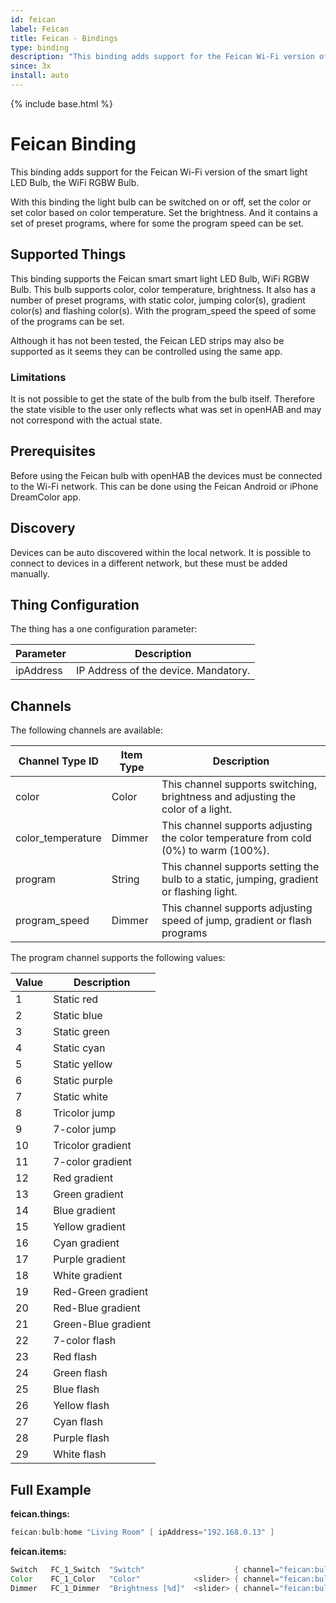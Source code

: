 ```yaml
---
id: feican
label: Feican
title: Feican - Bindings
type: binding
description: "This binding adds support for the Feican Wi-Fi version of the smart light LED Bulb, the WiFi RGBW Bulb."
since: 3x
install: auto
---
```


<!-- Attention authors: Do not edit directly. Please add your changes to the appropriate source repository -->

{% include base.html %}

# Feican Binding

This binding adds support for the Feican Wi-Fi version of the smart light LED Bulb, the WiFi RGBW Bulb.

With this binding the light bulb can be switched on or off, set the color or set color based on color temperature.
Set the brightness. And it contains a set of preset programs, where for some the program speed can be set.

## Supported Things

This binding supports the Feican smart smart light LED Bulb, WiFi RGBW Bulb.
This bulb supports color, color temperature, brightness.
It also has a number of preset programs, with static color, jumping color(s), gradient color(s) and flashing color(s).
With the program_speed the speed of some of the programs can be set.

Although it has not been tested, the Feican LED strips may also be supported as it seems they can be controlled using the same app.

### Limitations

It is not possible to get the state of the bulb from the bulb itself.
Therefore the state visible to the user only reflects what was set in openHAB and may not correspond with the actual state.

## Prerequisites

Before using the Feican bulb with openHAB the devices must be connected to the Wi-Fi network.
This can be done using the Feican Android or iPhone DreamColor app.

## Discovery

Devices can be auto discovered within the local network.
It is possible to connect to devices in a different network, but these must be added manually.

## Thing Configuration

The thing has a one configuration parameter:

| Parameter | Description                                                              |
|-----------|------------------------------------------------------------------------- |
| ipAddress | IP Address of the device. Mandatory.                                     |

## Channels

The following channels are available:

| Channel Type ID   | Item Type | Description                                                                                |
|-------------------|-----------|--------------------------------------------------------------------------------------------|
| color             | Color     | This channel supports switching, brightness and adjusting the color of a light.            |
| color_temperature | Dimmer    | This channel supports adjusting the color temperature from cold (0%) to warm (100%).       |
| program           | String    | This channel supports setting the bulb to a static, jumping, gradient or flashing light.   |
| program_speed     | Dimmer    | This channel supports adjusting speed of jump, gradient or flash programs                  |

The program channel supports the following values:

| Value | Description         |
|-------|---------------------|
| 1     | Static red          |
| 2     | Static blue         |
| 3     | Static green        |
| 4     | Static cyan         |
| 5     | Static yellow       |
| 6     | Static purple       |
| 7     | Static white        |
| 8     | Tricolor jump       |
| 9     | 7-color jump        |
| 10    | Tricolor gradient   |
| 11    | 7-color gradient    |
| 12    | Red gradient        |
| 13    | Green gradient      |
| 14    | Blue gradient       |
| 15    | Yellow gradient     |
| 16    | Cyan gradient       |
| 17    | Purple gradient     |
| 18    | White gradient      |
| 19    | Red-Green gradient  |
| 20    | Red-Blue gradient   |
| 21    | Green-Blue gradient |
| 22    | 7-color flash       |
| 23    | Red flash           |
| 24    | Green flash         |
| 25    | Blue flash          |
| 26    | Yellow flash        |
| 27    | Cyan flash          |
| 28    | Purple flash        |
| 29    | White flash         |

## Full Example

**feican.things:**

```java
feican:bulb:home "Living Room" [ ipAddress="192.168.0.13" ]
```

**feican.items:**

```java
Switch   FC_1_Switch  "Switch"                    { channel="feican:bulb:home:color" }
Color    FC_1_Color   "Color"            <slider> { channel="feican:bulb:home:color" }
Dimmer   FC_1_Dimmer  "Brightness [%d]"  <slider> { channel="feican:bulb:home:color" }
```
